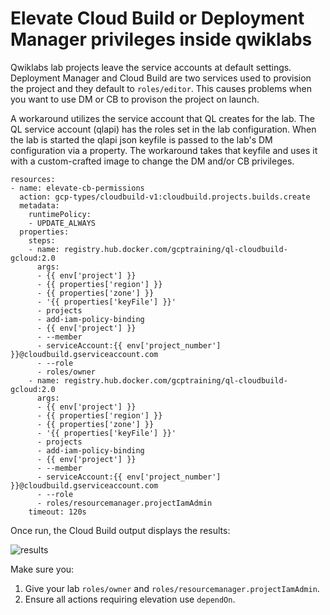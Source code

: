 # Elevate Cloud Build or Deployment Manager privileges inside qwiklabs

Qwiklabs lab projects leave the service accounts at default settings.  Deployment Manager and Cloud Build are two services used to provision the project and they default to `roles/editor`.  This causes problems when you want to use DM or CB to provison the project on launch.

A workaround utilizes the service account that QL creates for the lab.  The QL service account (qlapi) has the roles set in the lab configuration.  When the lab is started the qlapi json keyfile is passed to the lab's DM configuration via a property.  The workaround takes that keyfile and uses it with a custom-crafted image to change the DM and/or CB privileges.

```jinja
resources:
- name: elevate-cb-permissions
  action: gcp-types/cloudbuild-v1:cloudbuild.projects.builds.create
  metadata:
    runtimePolicy:
    - UPDATE_ALWAYS
  properties:
    steps:
    - name: registry.hub.docker.com/gcptraining/ql-cloudbuild-gcloud:2.0
      args:
      - {{ env['project'] }}
      - {{ properties['region'] }}
      - {{ properties['zone'] }}
      - '{{ properties['keyFile'] }}'
      - projects
      - add-iam-policy-binding
      - {{ env['project'] }} 
      - --member 
      - serviceAccount:{{ env['project_number'] }}@cloudbuild.gserviceaccount.com
      - --role
      - roles/owner
    - name: registry.hub.docker.com/gcptraining/ql-cloudbuild-gcloud:2.0
      args:
      - {{ env['project'] }}
      - {{ properties['region'] }}
      - {{ properties['zone'] }}
      - '{{ properties['keyFile'] }}'
      - projects
      - add-iam-policy-binding
      - {{ env['project'] }} 
      - --member 
      - serviceAccount:{{ env['project_number'] }}@cloudbuild.gserviceaccount.com
      - --role
      - roles/resourcemanager.projectIamAdmin
    timeout: 120s
```

Once run, the Cloud Build output displays the results:

![results](elevate_permissions/results.png)

Make sure you:

1. Give your lab `roles/owner` and `roles/resourcemanager.projectIamAdmin`.
2. Ensure all actions requiring elevation use `dependOn`.
